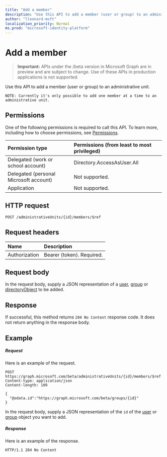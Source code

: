```yaml
---
title: "Add a member"
description: "Use this API to add a member (user or group) to an administrative unit."
author: "lleonard-msft"
localization_priority: Normal
ms.prod: "microsoft-identity-platform"
---
```


# Add a member

> **Important:** APIs under the /beta version in Microsoft Graph are in preview and are subject to change. Use of these APIs in production applications is not supported.

Use this API to add a member (user or group) to an administrative unit.

`NOTE: Currently it's only possible to add one member at a time to an administrative unit.`

## Permissions
One of the following permissions is required to call this API. To learn more, including how to choose permissions, see [Permissions](/graph/permissions-reference).


|Permission type      | Permissions (from least to most privileged)              |
|:--------------------|:---------------------------------------------------------|
|Delegated (work or school account) | Directory.AccessAsUser.All    |
|Delegated (personal Microsoft account) | Not supported.    |
|Application | Not supported. |

## HTTP request
<!-- { "blockType": "ignored" } -->
```http
POST /administrativeUnits/{id}/members/$ref
```
## Request headers
| Name      |Description|
|:----------|:----------|
| Authorization  | Bearer {token}. Required. |

## Request body
In the request body, supply a JSON representation of a [user](../resources/user.md),  [group](../resources/group.md) or [directoryObject](../resources/directoryobject.md) to be added.

## Response

If successful, this method returns `204 No Content` response code. It does not return anything in the response body.

## Example
##### Request
Here is an example of the request.

```http
POST https://graph.microsoft.com/beta/administrativeUnits/{id}/members/$ref
Content-type: application/json
Content-length: 109

{
  "@odata.id":"https://graph.microsoft.com/beta/groups/{id}"
}

```
In the request body, supply a JSON representation of the `id` of the [user](../resources/user.md) or [group](../resources/group.md) object you want to add.

##### Response
Here is an example of the response.
 
```http
HTTP/1.1 204 No Content
```
